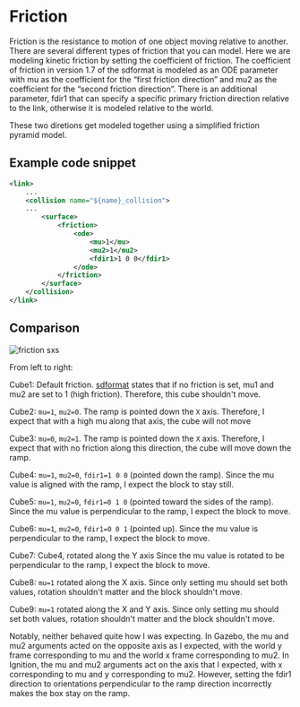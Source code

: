# Friction

Friction is the resistance to motion of one object moving relative to another.  There are several different types of friction that you can model. Here we are modeling kinetic friction by setting the  coefficient of friction. The coefficient of friction in version 1.7 of the sdformat is modeled as an ODE parameter with mu as the coefficient for the “first friction direction” and mu2 as the coefficient for the “second friction direction”. There is an additional parameter, fdir1 that can specify a specific primary friction direction relative to the link, otherwise it is modeled relative to the world.

These two diretions get modeled together using a simplified friction pyramid model.

## Example code snippet

```xml
<link>
    ...
    <collision name="${name}_collision">
    ...
        <surface>
            <friction>
                <ode>
                    <mu>1</mu>
                    <mu2>1</mu2>
                    <fdir1>1 0 0</fdir1>
                </ode>
            </friction>
        </surface>
    </collision>
</link>
```

## Comparison
![friction sxs](docs/friction_sxs.gif)

From left to right:

Cube1: Default friction.  [sdformat](http://sdformat.org/) states that if no friction is set, mu1 and mu2 are set to 1 (high friction). Therefore, this cube shouldn't move.

Cube2: `mu=1`, `mu2=0`.  The ramp is pointed down the `X` axis.  Therefore, I expect that with a high mu along that axis, the cube will not move

Cube3: `mu=0`, `mu2=1`.  The ramp is pointed down the `X` axis.  Therefore, I expect that with no friction along this direction, the cube will move down the ramp.

Cube4: `mu=1`, `mu2=0`, `fdir1=1 0 0` (pointed down the ramp).  Since the mu value is aligned with the ramp, I expect the block to stay still.

Cube5: `mu=1`, `mu2=0`, `fdir1=0 1 0` (pointed toward the sides of the ramp).  Since the mu value is perpendicular to the ramp, I expect the block to move.

Cube6: `mu=1`, `mu2=0`, `fdir1=0 0 1` (pointed up).  Since the mu value is perpendicular to the ramp, I expect the block to move.

Cube7: Cube4, rotated along the Y axis  Since the mu value is rotated to be perpendicular to the ramp, I expect the block to move.

Cube8: `mu=1` rotated along the X axis.  Since only setting mu should set both values, rotation shouldn't matter and the block shouldn't move.

Cube9: `mu=1` rotated along the X and Y axis.  Since only setting mu should set both values, rotation shouldn't matter and the block shouldn't move.

Notably, neither behaved quite how I was expecting.  In Gazebo, the mu and mu2 arguments acted on the opposite axis as I expected, with the world y frame corresponding to mu and the world x frame corresponding to mu2. In Ignition, the mu and mu2 arguments act on the axis that I expected, with x corresponding to mu and y corresponding to mu2. However, setting the fdir1 direction to orientations perpendicular to the ramp direction incorrectly makes the box stay on the ramp.